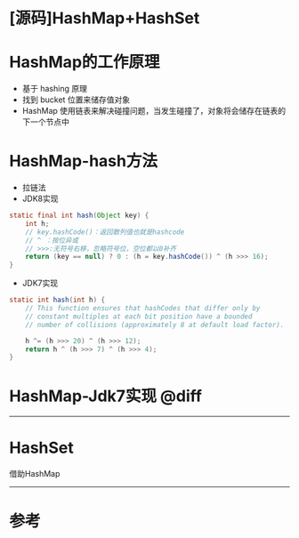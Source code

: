 # [源码]HashMap+HashSet

# HashMap的工作原理

- 基于 hashing 原理
- 找到 bucket 位置来储存值对象
- HashMap 使用链表来解决碰撞问题，当发生碰撞了，对象将会储存在链表的下一个节点中

# HashMap-hash方法

- 拉链法
- JDK8实现

```java
static final int hash(Object key) {
    int h;
    // key.hashCode()：返回散列值也就是hashcode
    // ^ ：按位异或
    // >>>:无符号右移，忽略符号位，空位都以0补齐
    return (key == null) ? 0 : (h = key.hashCode()) ^ (h >>> 16);
}
```

- JDK7实现

```java
static int hash(int h) {
    // This function ensures that hashCodes that differ only by
    // constant multiples at each bit position have a bounded
    // number of collisions (approximately 8 at default load factor).

    h ^= (h >>> 20) ^ (h >>> 12);
    return h ^ (h >>> 7) ^ (h >>> 4);
}
```

# HashMap-Jdk7实现 @diff


---

# HashSet

借助HashMap


---

# 参考